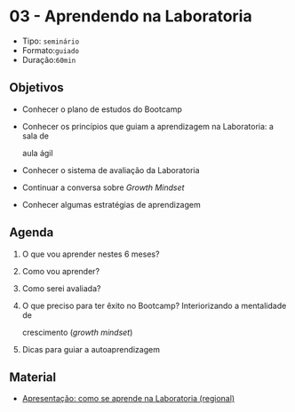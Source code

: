 # 03 - Aprendendo na Laboratoria

* Tipo: `seminário`
* Formato:`guiado`
* Duração:`60min`

## Objetivos

* Conhecer o plano de estudos do Bootcamp
* Conhecer os princípios que guiam a aprendizagem na Laboratoria: a sala de

  aula ágil

* Conhecer o sistema de avaliação da Laboratoria
* Continuar a conversa sobre _Growth Mindset_
* Conhecer algumas estratégias de aprendizagem

## Agenda

1. O que vou aprender nestes 6 meses?
2. Como vou aprender?
3. Como serei avaliada?
4. O que preciso para ter êxito no Bootcamp? Interiorizando a mentalidade de

   crescimento \(_growth mindset_\)

5. Dicas para guiar a autoaprendizagem

## Material

* [Apresentação: como se aprende na Laboratoria \(regional\)](https://docs.google.com/presentation/d/1GRiVf3ZzyzNGgsk0Df6ZGQEojrtznOWriGGDSdyrMAI/edit#slide=id.g267e658cb7_0_719)

